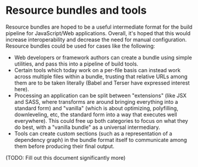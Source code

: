 # Resource bundles and tools

Resource bundles are hoped to be a useful intermediate format for the build pipeline for JavaScript/Web applications. Overall, it's hoped that this would increase interoperability and decrease the need for manual configuration. Resource bundles could be used for cases like the following:
- Web developers or framework authors can create a bundle using simple utilities, and pass this into a pipeline of build tools.
- Certain tools which today work on a per-file basis can instead work across multiple files within a bundle, trusting that relative URLs among them are to be taken literally (Babel and Terser have expressed interest here).
- Processing an application can be split between "extensions" (like JSX and SASS, where transforms are around bringing everything into a standard form) and "vanilla" (which is about optimizing, polyfilling, downleveling, etc, the standard form into a way that executes well everywhere). This could free up both categories to focus on what they do best, with a "vanilla bundle" as a universal intermediary.
- Tools can create custom sections (such as a representation of a dependency graph) in the bundle format itself to communicate among them before producing their final output.

(TODO: Fill out this document significantly more)
